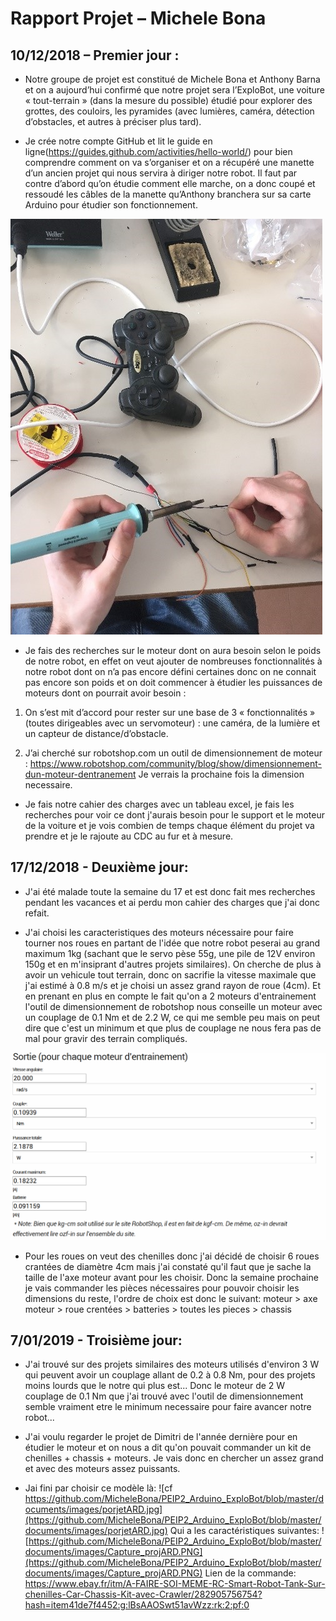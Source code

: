 # Rapport Projet – Michele Bona

## 10/12/2018 – Premier jour :


* Notre groupe de projet est constitué de Michele Bona et Anthony Barna et on a aujourd’hui confirmé que notre projet sera l’ExploBot, une voiture « tout-terrain » (dans la mesure du possible) étudié pour explorer des grottes, des couloirs, les pyramides (avec lumières, caméra, détection d’obstacles, et autres à préciser plus tard).

* Je crée notre compte GitHub et lit le guide en ligne(https://guides.github.com/activities/hello-world/) pour bien comprendre comment on va s’organiser et on a récupéré une manette d’un ancien projet qui nous servira à diriger notre robot. Il faut par contre d’abord qu’on étudie comment elle marche, on a donc coupé et ressoudé les câbles de la manette qu’Anthony branchera sur sa carte Arduino pour étudier son fonctionnement.

![Soudage cables, cf documents/images/ima.jpg](https://github.com/MicheleBona/PEIP2_Arduino_ExploBot/blob/master/documents/images/ima.jpg)
  
* Je fais des recherches sur le moteur dont on aura besoin selon le poids de notre robot, en effet on veut ajouter de nombreuses fonctionnalités à notre robot dont on n’a pas encore défini certaines donc on ne connait pas encore son poids et on doit commencer à étudier les puissances de moteurs dont on pourrait avoir besoin :

1. On s’est mit d’accord pour rester sur une base de 3 « fonctionnalités » (toutes dirigeables avec un servomoteur) : une caméra, de la lumière et un capteur de distance/d’obstacle.

2. J’ai cherché sur robotshop.com un outil de dimensionnement de moteur : https://www.robotshop.com/community/blog/show/dimensionnement-dun-moteur-dentranement
Je verrais la prochaine fois la dimension necessaire.

* Je fais notre cahier des charges avec un tableau excel, je fais les recherches pour voir ce dont j'aurais besoin pour le support et le moteur de la voiture et je vois combien de temps chaque élément du projet va prendre et je le rajoute au CDC au fur et à mesure.


## 17/12/2018 - Deuxième jour:


* J'ai été malade toute la semaine du 17 et est donc fait mes recherches pendant les vacances et ai perdu mon cahier des charges que j'ai donc refait.

* J'ai choisi les caracteristiques des moteurs nécessaire pour faire tourner nos roues en partant de l'idée que notre robot peserai au grand maximum 1kg (sachant que le servo pèse 55g, une pile de 12V environ 150g et en m'insiprant d'autres projets similaires). On cherche de plus à avoir un vehicule tout terrain, donc on sacrifie la vitesse maximale que j'ai estimé à 0.8 m/s et je choisi un assez grand rayon de roue (4cm). Et en prenant en plus en compte le fait  qu'on a 2 moteurs d'entrainement l'outil de dimensionnement de robotshop nous conseille un moteur avec un couplage de 0.1 Nm et de 2.2 W, ce qui me semble peu mais on peut dire que c'est un minimum et que plus de couplage ne nous fera pas de mal pour gravir des terrain compliqués.

![Caractéristiques du moteur, cf documents/images/carac_moteur.png](https://github.com/MicheleBona/PEIP2_Arduino_ExploBot/blob/master/documents/images/carac_moteur.png)

* Pour les roues on veut des chenilles donc j'ai décidé de choisir 6 roues crantées de diamètre 4cm mais j'ai constaté qu'il faut que je sache la taille de l'axe moteur avant pour les choisir. Donc la semaine prochaine je vais commander les pièces nécessaires pour pouvoir choisir les dimensions du reste, l'ordre de choix est donc le suivant: moteur > axe moteur > roue crentées > batteries > toutes les pieces > chassis


## 7/01/2019 - Troisième jour:


* J'ai trouvé sur des projets similaires des moteurs utilisés d'environ 3 W qui peuvent avoir un couplage allant de 0.2 à 0.8 Nm, pour des projets moins lourds que le notre qui plus est... Donc le moteur de 2 W couplage de 0.1 Nm que j'ai trouvé avec l'outil de dimensionnement semble vraiment etre le minimum necessaire pour faire avancer notre robot...

* J'ai voulu regarder le projet de Dimitri de l'année dernière pour en étudier le moteur et on nous a dit qu'on pouvait commander un kit de chenilles + chassis + moteurs. Je vais donc en chercher un assez grand et avec des moteurs assez puissants.

* Jai fini par choisir ce modèle là: 
![cf https://github.com/MicheleBona/PEIP2_Arduino_ExploBot/blob/master/documents/images/porjetARD.jpg](https://github.com/MicheleBona/PEIP2_Arduino_ExploBot/blob/master/documents/images/porjetARD.jpg)
Qui a les caractéristiques suivantes:
![https://github.com/MicheleBona/PEIP2_Arduino_ExploBot/blob/master/documents/images/Capture_projARD.PNG](https://github.com/MicheleBona/PEIP2_Arduino_ExploBot/blob/master/documents/images/Capture_projARD.PNG)
Lien de la commande:
https://www.ebay.fr/itm/A-FAIRE-SOI-MEME-RC-Smart-Robot-Tank-Sur-chenilles-Car-Chassis-Kit-avec-Crawler/282905756754?hash=item41de7f4452:g:lBsAAOSwt51avWzz:rk:2:pf:0


